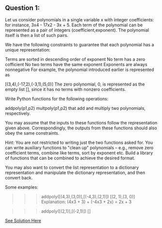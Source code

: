 Question 1:
-------------
Let us consider polynomials in a single variable x with integer coefficients: for instance, 3x4 - 17x2 - 3x + 5. Each term of the polynomial can be represented as a pair of integers (coefficient,exponent). The polynomial itself is then a list of such pairs.

We have the following constraints to guarantee that each polynomial has a unique representation:

Terms are sorted in descending order of exponent
No term has a zero cofficient
No two terms have the same exponent
Exponents are always nonnegative
For example, the polynomial introduced earlier is represented as

  [(3,4),(-17,2),(-3,1),(5,0)]
The zero polynomial, 0, is represented as the empty list [], since it has no terms with nonzero coefficients.

Write Python functions for the following operations:

  
  addpoly(p1,p2)
  multpoly(p1,p2)
that add and multiply two polynomials, respectively.

You may assume that the inputs to these functions follow the representation given above. Correspondingly, the outputs from these functions should also obey the same constraints.

Hint: You are not restricted to writing just the two functions asked for. You can write auxiliary functions to "clean up" polynomials – e.g., remove zero coefficient terms, combine like terms, sort by exponent etc. Build a library of functions that can be combined to achieve the desired format.

You may also want to convert the list representation to a dictionary representation and manipulate the dictionary representation, and then convert back.

Some examples:

  >>> addpoly([(4,3),(3,0)],[(-4,3),(2,1)])
  [(2, 1),(3, 0)]
Explanation: (4x3 + 3) + (-4x3 + 2x) = 2x + 3

  >>> addpoly([(2,1)],[(-2,1)])
  []
  
  [See Solution Here](https://github.com/Avi-1996/100-Days-Code-Challenge/blob/master/100DayCode/Day60/Ques1.py)
  
